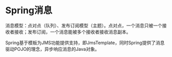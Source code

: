 # Spring消息

消息模型：点对点（队列）、发布订阅模型（主题）。点对点，一个消息只被一个接收者接收；发布订阅，一个消息能被多个接收者接收消息副本。

Spring基于模板为JMS功能提供支持，即JmsTemplate，同时Spring提供了消息驱动POJO的理念，异步响应消息的Java对象。



